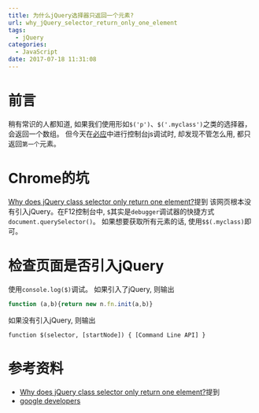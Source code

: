 ```yaml
---
title: 为什么jQuery选择器只返回一个元素?
url: why_jQuery_selector_return_only_one_element
tags:
  - jQuery
categories:
  - JavaScript
date: 2017-07-18 11:31:08
---
```


# 前言
稍有常识的人都知道, 如果我们使用形如`$('p')`、`$('.myclass')`之类的选择器，会返回一个数组。
但今天在[必应](https://www.bing.com)中进行控制台js调试时, 却发现不管怎么用, 都只返回`第一个`元素。

<!-- more -->
# Chrome的坑
[Why does jQuery class selector only return one element?](https://stackoverflow.com/questions/44769950/why-does-jquery-class-selector-only-return-one-element)提到
该网页根本没有引入jQuery。在F12控制台中, `$`其实是`debugger`调试器的快捷方式`document.querySelector()`。
如果想要获取所有元素的话, 使用`$$(.myclass)`即可。

# 检查页面是否引入jQuery
使用`console.log($)`调试。
如果引入了jQuery, 则输出
```js
function (a,b){return new n.fn.init(a,b)}
```
如果没有引入jQuery, 则输出
```
function $(selector, [startNode]) { [Command Line API] }
```


# 参考资料
- [Why does jQuery class selector only return one element?](https://stackoverflow.com/questions/44769950/why-does-jquery-class-selector-only-return-one-element)提到
- [google developers](https://developers.google.com/web/tools/chrome-devtools/console/expressions)
